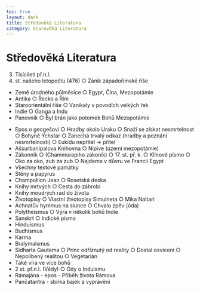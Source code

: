 ```yaml
---
toc: true
layout: dark
title: Středověká Literatura 
category: Starověká Literatura 
---
```

# Středověká Literatura
3. Tisíciletí př.n.l.
5.  st. našeho letopočtu (476)
○ Zánik západořímské říše
* Země úrodného půlměsíce
○ Egypt, Čína, Mezopotámie
* Antika
○ Řecko a Řím
* Staroorientální říše
○ Vznikaly v povodích velkých řek
* Indie
○ Ganga a Indu
* Panovník
○ Byl brán jako potomek Bohů
Mezopotámie
- Epos o geogešovi
○ Hradby okolo Uraku
○ Snaží se získat nesmrtelnost
○ Bohyně Ychstar
○ Zanechá trvalý odkaz
(hradby a poznání nesmrtelnosti)
○ Eukidu nepřítel -> přítel
- Ašsurbanipalova Knihovna
○ Nipive (území mezopotámie)
- Zákonník
○ (Chammurapiho zákoník)
○ 17. st. př. k.
○ Klínové písmo
○ Oko za oko, zub za zub
○ Najdeme v důvru ve Francii
Egypt
- Všechny textové památky
- Stěny a papyrus
- Champollion Jean
○ Rosetská deska
- Knihy mrtvých
○ Cesta do záhrobí
- Knihy moudrých rad do života
- Životopisy
○ Vlastní životopisy Simulneta
○ Mika Naltari
- Achnatův hymmus na slunce
○ Chvalo zpěv (óda)
- Polytheismus
○ Výra v několik bohů
Indie
- Sanskrt
○ Indické písmo
- Hinduismus
- Budhismus
- Karma
- Bralymaismus
- Sidharta Gautama
○ Princ odříznutý od reality
○ Dostal osvícení
○ Nepolíbený realitou
○ Vegetarián
- Také víra ve více bohů
- 2 st. př.n.l. (Védy)
○ Ódy o Induismu
- Rámajána - epos - Příběh života Rámova
- Pančatantra - sbírka bajek a vyprávění

